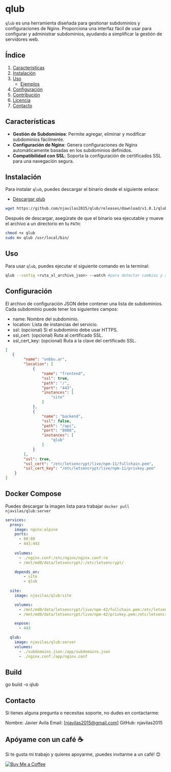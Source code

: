 # qlub

`qlub` es una herramienta diseñada para gestionar subdominios y configuraciones de Nginx. Proporciona una interfaz fácil de usar para configurar y administrar subdominios, ayudando a simplificar la gestión de servidores web.

## Índice

1. [Características](#características)
2. [Instalación](#instalación)
3. [Uso](#uso)
   - [Ejemplos](#ejemplos)
4. [Configuración](#configuración)
5. [Contribución](#contribución)
6. [Licencia](#licencia)
7. [Contacto](#contacto)

## Características

- **Gestión de Subdominios**: Permite agregar, eliminar y modificar subdominios fácilmente.
- **Configuración de Nginx**: Genera configuraciones de Nginx automáticamente basadas en los subdominios definidos.
- **Compatibilidad con SSL**: Soporta la configuración de certificados SSL para una navegación segura.

## Instalación

Para instalar `qlub`, puedes descargar el binario desde el siguiente enlace:

- [Descargar qlub](https://github.com/njavilas2015/qlub/releases/download/v1.0.1/qlub)

```bash
wget https://github.com/njavilas2015/qlub/releases/download/v1.0.1/qlub
```

Después de descargar, asegúrate de que el binario sea ejecutable y mueve el archivo a un directorio en tu `PATH`:

```bash
chmod +x qlub
sudo mv qlub /usr/local/bin/
```

## Uso
Para usar `qlub`, puedes ejecutar el siguiente comando en la terminal:

```bash
qlub --config <ruta_al_archivo_json> --watch #para detectar cambios y actualizar config

```

## Configuración
El archivo de configuración JSON debe contener una lista de subdominios. Cada subdominio puede tener los siguientes campos:

- name: Nombre del subdominio.
- location: Lista de instancias del servicio.
- ssl: (opcional) Si el subdominio debe usar HTTPS.
- ssl_cert: (opcional) Ruta al certificado SSL.
- ssl_cert_key: (opcional) Ruta a la clave del certificado SSL.


```json
[
   {
        "name": "onbbu.ar",
        "location": [
            {
                "name": "frontend",
                "ssl": true,
                "path": "/",
                "port": "443",
                "instances": [
                    "site"
                ]
            },
            {
                "name": "backend",
                "ssl": false,
                "path": "/api",
                "port": "8000",
                "instances": [
                    "qlub"
                ]
            }
        ],
        "ssl": true,
        "ssl_cert": "/etc/letsencrypt/live/npm-11/fullchain.pem",
        "ssl_cert_key": "/etc/letsencrypt/live/npm-11/privkey.pem"
    }
]
```

## Docker Compose 
Puedes descargar la imagen lista para trabajar `docker pull njavilas/qlub:server`

```yml
services:
  proxy:
    image: nginx:alpine
    ports:
      - 80:80   
      - 443:443
      
    volumes:
      - ./nginx.conf:/etc/nginx/nginx.conf:ro
      - /mnt/md0/data/letsencrypt/:/etc/letsencrypt/

    depends_on:
        - site
        - qlub
  
  site:
    image: njavilas/qlub:site

    volumes:
      - /mnt/md0/data/letsencrypt/live/npm-42/fullchain.pem:/etc/letsencrypt/fullchain.pem
      - /mnt/md0/data/letsencrypt/live/npm-42/privkey.pem:/etc/letsencrypt/privkey.pem

    expose:
      - 443

  qlub:
    image: njavilas/qlub:server
    volumes:
      - ./subdomains.json:/app/subdomains.json
      - ./nginx.conf:/app/nginx.conf
```

## Build

go build -o qlub

## Contacto
Si tienes alguna pregunta o necesitas soporte, no dudes en contactarme:

Nombre: Javier Avila
Email: [njavilas2015@gmail.com]
GitHub: njavilas2015

## Apóyame con un café ☕️

Si te gusta mi trabajo y quieres apoyarme, ¡puedes invitarme a un café! 😊

[![Buy Me a Coffee](https://img.buymeacoffee.com/button-api/?text=Buy%20Me%20a%20Coffee&emoji=coffee&slug=tu_nombre&button_colour=FF5F5F&font_colour=ffffff&font_family=Cookie)](https://buymeacoffee.com/njavilas
)
